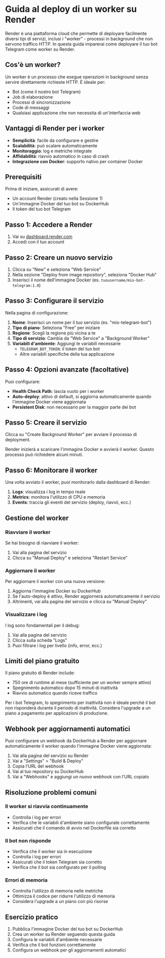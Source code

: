 # Guida al deploy di un worker su Render

Render è una piattaforma cloud che permette di deployare facilmente diversi tipi di servizi, inclusi i "worker" - processi in background che non servono traffico HTTP. In questa guida imparerai come deployare il tuo bot Telegram come worker su Render.

## Cos'è un worker?

Un worker è un processo che esegue operazioni in background senza servire direttamente richieste HTTP. È ideale per:
- Bot (come il nostro bot Telegram)
- Job di elaborazione
- Processi di sincronizzazione
- Code di messaggi
- Qualsiasi applicazione che non necessita di un'interfaccia web

## Vantaggi di Render per i worker

- **Semplicità**: facile da configurare e gestire
- **Scalabilità**: può scalare automaticamente
- **Monitoraggio**: log e metriche integrate
- **Affidabilità**: riavvio automatico in caso di crash
- **Integrazione con Docker**: supporto nativo per container Docker

## Prerequisiti

Prima di iniziare, assicurati di avere:
- Un account Render (creato nella Sessione 1)
- Un'immagine Docker del tuo bot su DockerHub
- Il token del tuo bot Telegram

## Passo 1: Accedere a Render

1. Vai su [dashboard.render.com](https://dashboard.render.com)
2. Accedi con il tuo account

## Passo 2: Creare un nuovo servizio

1. Clicca su "New" e seleziona "Web Service"
2. Nella sezione "Deploy from image repository", seleziona "Docker Hub"
3. Inserisci il nome dell'immagine Docker (es. `tuousername/mio-bot-telegram:1.0`)

## Passo 3: Configurare il servizio

Nella pagina di configurazione:

1. **Nome**: Inserisci un nome per il tuo servizio (es. "mio-telegram-bot")
2. **Tipo di piano**: Seleziona "Free" per iniziare
3. **Regione**: Scegli la regione più vicina a te
4. **Tipo di servizio**: Cambia da "Web Service" a "Background Worker"
5. **Variabili d'ambiente**: Aggiungi le variabili necessarie
   - `TELEGRAM_BOT_TOKEN`: il token del tuo bot
   - Altre variabili specifiche della tua applicazione

## Passo 4: Opzioni avanzate (facoltative)

Puoi configurare:
- **Health Check Path**: lascia vuoto per i worker
- **Auto-deploy**: attivo di default, si aggiorna automaticamente quando l'immagine Docker viene aggiornata
- **Persistent Disk**: non necessario per la maggior parte dei bot

## Passo 5: Creare il servizio

Clicca su "Create Background Worker" per avviare il processo di deployment.

Render inizierà a scaricare l'immagine Docker e avvierà il worker. Questo processo può richiedere alcuni minuti.

## Passo 6: Monitorare il worker

Una volta avviato il worker, puoi monitorarlo dalla dashboard di Render:

1. **Logs**: visualizza i log in tempo reale
2. **Metrics**: monitora l'utilizzo di CPU e memoria
3. **Events**: traccia gli eventi del servizio (deploy, riavvii, ecc.)

## Gestione del worker

### Riavviare il worker

Se hai bisogno di riavviare il worker:
1. Vai alla pagina del servizio
2. Clicca su "Manual Deploy" e seleziona "Restart Service"

### Aggiornare il worker

Per aggiornare il worker con una nuova versione:
1. Aggiorna l'immagine Docker su DockerHub
2. Se l'auto-deploy è attivo, Render aggiornerà automaticamente il servizio
3. Altrimenti, vai alla pagina del servizio e clicca su "Manual Deploy"

### Visualizzare i log

I log sono fondamentali per il debug:
1. Vai alla pagina del servizio
2. Clicca sulla scheda "Logs"
3. Puoi filtrare i log per livello (info, error, ecc.)

## Limiti del piano gratuito

Il piano gratuito di Render include:
- 750 ore di runtime al mese (sufficiente per un worker sempre attivo)
- Spegnimento automatico dopo 15 minuti di inattività
- Riavvio automatico quando riceve traffico

Per i bot Telegram, lo spegnimento per inattività non è ideale perché il bot non risponderà durante il periodo di inattività. Considera l'upgrade a un piano a pagamento per applicazioni di produzione.

## Webhook per aggiornamenti automatici

Puoi configurare un webhook da DockerHub a Render per aggiornare automaticamente il worker quando l'immagine Docker viene aggiornata:

1. Vai alla pagina del servizio su Render
2. Vai a "Settings" > "Build & Deploy"
3. Copia l'URL del webhook
4. Vai al tuo repository su DockerHub
5. Vai a "Webhooks" e aggiungi un nuovo webhook con l'URL copiato

## Risoluzione problemi comuni

### Il worker si riavvia continuamente

- Controlla i log per errori
- Verifica che le variabili d'ambiente siano configurate correttamente
- Assicurati che il comando di avvio nel Dockerfile sia corretto

### Il bot non risponde

- Verifica che il worker sia in esecuzione
- Controlla i log per errori
- Assicurati che il token Telegram sia corretto
- Verifica che il bot sia configurato per il polling

### Errori di memoria

- Controlla l'utilizzo di memoria nelle metriche
- Ottimizza il codice per ridurre l'utilizzo di memoria
- Considera l'upgrade a un piano con più risorse

## Esercizio pratico

1. Pubblica l'immagine Docker del tuo bot su DockerHub
2. Crea un worker su Render seguendo questa guida
3. Configura le variabili d'ambiente necessarie
4. Verifica che il bot funzioni correttamente
5. Configura un webhook per gli aggiornamenti automatici
